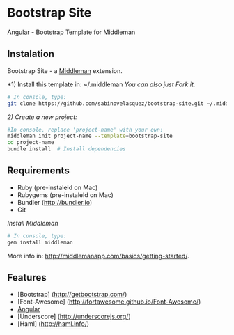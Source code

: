 # Bootstrap Site
Angular - Bootstrap Template for Middleman

## Instalation

Bootstrap Site - a [Middleman](http://middlemanapp.com/) extension.

*1) Install this template in: ~/.middleman *You can also just Fork it.*

```bash
# In console, type:
git clone https://github.com/sabinovelasquez/bootstrap-site.git ~/.middleman/bootstrap-site
```

*2) Create a new project:*

```bash
#In console, replace 'project-name' with your own:
middleman init project-name --template=bootstrap-site
cd project-name
bundle install  # Install dependencies
```

## Requirements

- Ruby (pre-instaleld on Mac)
- Rubygems (pre-instaleld on Mac)
- Bundler (http://bundler.io)
- Git

*Install Middleman*

```bash
# In console, type:
gem install middleman
```

More info in: http://middlemanapp.com/basics/getting-started/.

## Features

- [Bootstrap] (http://getbootstrap.com/)
- [Font-Awesome] (http://fortawesome.github.io/Font-Awesome/)
- [Angular](https://angularjs.org/)
- [Underscore] (http://underscorejs.org/)
- [Haml] (http://haml.info/)
